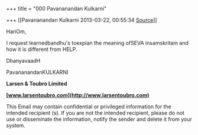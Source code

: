 +++
title = "000 Pavananandan Kulkarni"

+++
[[Pavananandan Kulkarni	2013-03-22, 00:55:34 [Source](https://groups.google.com/g/samskrita/c/UWdzpvPcmhE)]]



HariOm,



I request learnedbandhu's toexpian the meaning ofSEVA insamskritam and how it is different from HELP.



DhanyavaadH

PavananandanKULKARNI

**Larsen & Toubro Limited**   
  
**[www.larsentoubro.com](http://www.larsentoubro.com)**

This Email may contain confidential or privileged information for the intended recipient (s). If you are not the intended recipient, please do not use or disseminate the information, notify the sender and delete it from your system.

